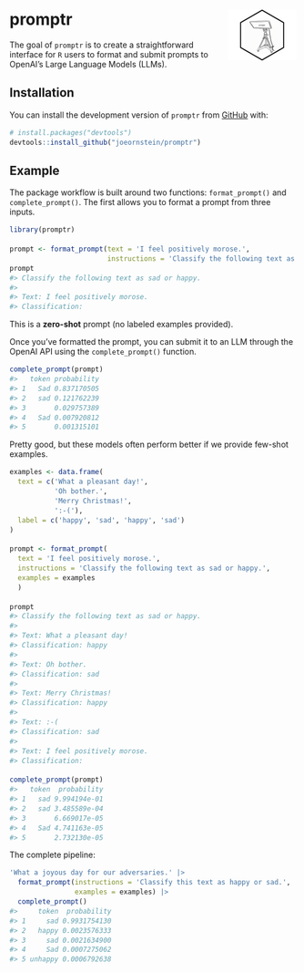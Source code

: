 
<!-- README.md is generated from README.Rmd. Please edit that file -->

# promptr <img src="man/figures/logo.png" align="right" height="89" />

<!-- badges: start -->
<!-- badges: end -->

The goal of `promptr` is to create a straightforward interface for `R`
users to format and submit prompts to OpenAI’s Large Language Models
(LLMs).

## Installation

You can install the development version of `promptr` from
[GitHub](https://github.com/) with:

``` r
# install.packages("devtools")
devtools::install_github("joeornstein/promptr")
```

## Example

The package workflow is built around two functions: `format_prompt()`
and `complete_prompt()`. The first allows you to format a prompt from
three inputs.

``` r
library(promptr)

prompt <- format_prompt(text = 'I feel positively morose.', 
                        instructions = 'Classify the following text as sad or happy.')
prompt
#> Classify the following text as sad or happy.
#> 
#> Text: I feel positively morose.
#> Classification:
```

This is a **zero-shot** prompt (no labeled examples provided).

Once you’ve formatted the prompt, you can submit it to an LLM through
the OpenAI API using the `complete_prompt()` function.

``` r
complete_prompt(prompt)
#>   token probability
#> 1   Sad 0.837170505
#> 2   sad 0.121762239
#> 3       0.029757389
#> 4   Sad 0.007920812
#> 5       0.001315101
```

Pretty good, but these models often perform better if we provide
few-shot examples.

``` r
examples <- data.frame(
  text = c('What a pleasant day!', 
           'Oh bother.',
           'Merry Christmas!',
           ':-('),
  label = c('happy', 'sad', 'happy', 'sad')
)

prompt <- format_prompt(
  text = 'I feel positively morose.', 
  instructions = 'Classify the following text as sad or happy.',
  examples = examples
  )

prompt
#> Classify the following text as sad or happy.
#> 
#> Text: What a pleasant day!
#> Classification: happy
#> 
#> Text: Oh bother.
#> Classification: sad
#> 
#> Text: Merry Christmas!
#> Classification: happy
#> 
#> Text: :-(
#> Classification: sad
#> 
#> Text: I feel positively morose.
#> Classification:

complete_prompt(prompt)
#>   token  probability
#> 1   sad 9.994194e-01
#> 2   sad 3.485589e-04
#> 3       6.669017e-05
#> 4   Sad 4.741163e-05
#> 5       2.732130e-05
```

The complete pipeline:

``` r
'What a joyous day for our adversaries.' |> 
  format_prompt(instructions = 'Classify this text as happy or sad.',
                examples = examples) |> 
  complete_prompt()
#>     token  probability
#> 1     sad 0.9931754130
#> 2   happy 0.0023576333
#> 3     sad 0.0021634900
#> 4     Sad 0.0007275062
#> 5 unhappy 0.0006792638
```
